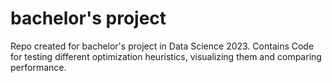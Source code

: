 # bachelor's project
Repo created for bachelor's project in Data Science 2023. 
Contains Code for testing different optimization heuristics, visualizing them and comparing performance.

